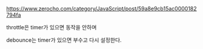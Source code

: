 https://www.zerocho.com/category/JavaScript/post/59a8e9cb15ac0000182794fa

throttle은 timer가 있으면 동작을 안하며

debounce는 timer가 있으면 부수고 다시 설정한다.